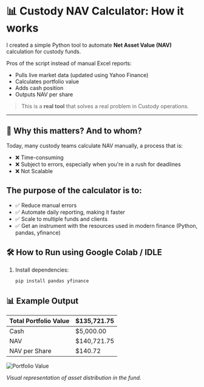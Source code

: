 # 📊 Custody NAV Calculator: How it works

I created a simple Python tool to automate **Net Asset Value (NAV)** calculation for custody funds.

Pros of the script instead of manual Excel reports:
- Pulls live market data (updated using Yahoo Finance)
- Calculates portfolio value
- Adds cash position
- Outputs NAV per share

> This is a **real tool** that solves a real problem in Custody operations.

---

## 🚀 Why this matters? And to whom?

Today, many custody teams calculate NAV manually, a process that is:

- ❌ Time-consuming
- ❌ Subject to errors, especially when you're in a rush for deadlines
- ❌ Not Scalable

## The purpose of the calculator is to:

- ✅ Reduce manual errors
- ✅ Automate daily reporting, making it faster
- ✅ Scale to multiple funds and clients
- ✅ Get an instrument with the resources used in modern finance (Python, pandas, yfinance)

## 🛠 How to Run using Google Colab / IDLE
1. Install dependencies:
   ```bash
   pip install pandas yfinance

## 📊 Example Output


| Total Portfolio Value | $135,721.75 |
| ---- | ----|
| Cash | $5,000.00 |
| NAV | $140,721.75 |
| NAV per Share | $140.72 |

![Portfolio Value](assets/img/NAV_Plot.png)

*Visual representation of asset distribution in the fund.*

